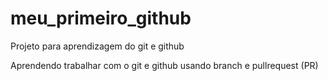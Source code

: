 # meu_primeiro_github
Projeto para aprendizagem do git e github

Aprendendo trabalhar com o git e github usando branch e pullrequest (PR)

